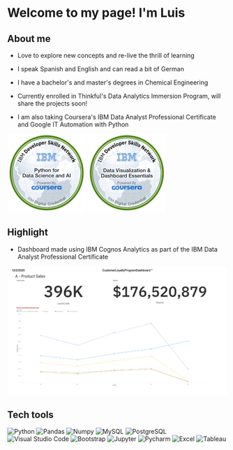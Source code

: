 # Welcome to my page! I'm Luis

## About me

- Love to explore new concepts and re-live the thrill of learning

- I speak Spanish and English and can read a bit of German

- I have a bachelor's and master's degrees in Chemical Engineering

- Currently enrolled in Thinkful's Data Analytics Immersion Program, will share the projects soon!

- I am also taking Coursera's IBM Data Analyst Professional Certificate and Google IT Automation with Python

![IMG](/img/python-for-data-science-and-ai.png)
![IMG](/img/data-visualization-dashboard-essentials.png)


## Highlight

- Dashboard made using IBM Cognos Analytics as part of the IBM Data Analyst Professional Certificate

![IMG](/img/cognos_dashboard.png)

## Tech tools

![Python](https://img.shields.io/badge/-Python-333333?style=flat&logo=python)
![Pandas](https://img.shields.io/badge/-Pandas-333333?style=flat&logo=Pandas&logoColor=007ACC)
![Numpy](https://img.shields.io/badge/-Numpy-333333?style=flat&logo=Numpy&logoColor=007ACC)
![MySQL](https://img.shields.io/badge/-MySQL-333333?style=flat&logo=mysql)
![PostgreSQL](https://img.shields.io/badge/-PostgreSQL-333333?style=flat&logo=PostgreSQL&logoColor=007ACC)
![Visual Studio Code](https://img.shields.io/badge/-Visual%20Studio%20Code-333333?style=flat&logo=visual-studio-code&logoColor=007ACC)
![Bootstrap](https://img.shields.io/badge/-Bootstrap-333333?style=flat&logo=Bootstrap&logoColor=007ACC)
![Jupyter](https://img.shields.io/badge/-Jupyter-333333?style=flat&logo=Jupyter&logoColor=007ACC)
![Pycharm](https://img.shields.io/badge/-Pycharm-333333?style=flat&logo=Pycharm&logoColor=007ACC)
![Excel](https://img.shields.io/badge/-Excel-333333?style=flat&logo=Microsoft-Excel&logoColor=007ACC)
![Tableau](https://img.shields.io/badge/-Tableau-333333?style=flat&logo=Tableau)
